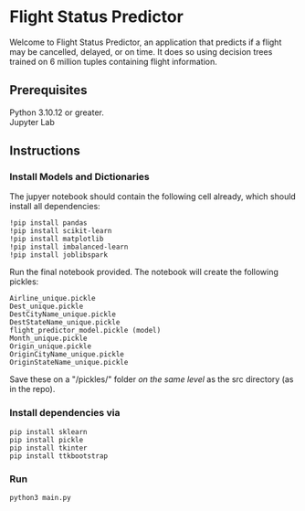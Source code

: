 # Flight Status Predictor

Welcome to Flight Status Predictor, an application that predicts if a flight may be cancelled, delayed, or on time. It does so using decision trees trained on 6 million tuples containing flight information.

## Prerequisites

Python 3.10.12 or greater.  
Jupyter Lab

## Instructions

### Install Models and Dictionaries

The jupyer notebook should contain the following cell already, which should install all dependencies:
```
!pip install pandas
!pip install scikit-learn
!pip install matplotlib
!pip install imbalanced-learn
!pip install joblibspark
```

Run the final notebook provided. The notebook will create the following pickles:
```
Airline_unique.pickle
Dest_unique.pickle
DestCityName_unique.pickle
DestStateName_unique.pickle
flight_predictor_model.pickle (model)
Month_unique.pickle
Origin_unique.pickle
OriginCityName_unique.pickle
OriginStateName_unique.pickle
```
Save these on a "/pickles/" folder *on the same level* as the src directory (as in the repo).

### Install dependencies via

```
pip install sklearn
pip install pickle
pip install tkinter
pip install ttkbootstrap
```

### Run
```
python3 main.py
```

